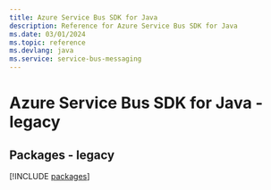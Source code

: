 ```yaml
---
title: Azure Service Bus SDK for Java
description: Reference for Azure Service Bus SDK for Java
ms.date: 03/01/2024
ms.topic: reference
ms.devlang: java
ms.service: service-bus-messaging
---
```

# Azure Service Bus SDK for Java - legacy
## Packages - legacy
[!INCLUDE [packages](service-bus-index.md)]